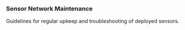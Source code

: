 ### Sensor Network Maintenance
Guidelines for regular upkeep and troubleshooting of deployed sensors.
